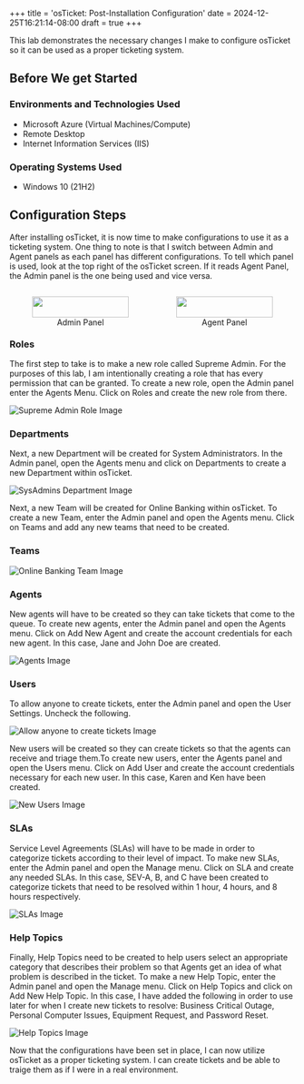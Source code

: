 +++
title = 'osTicket: Post-Installation Configuration'
date = 2024-12-25T16:21:14-08:00
draft = true
+++

This lab demonstrates the necessary changes I make to configure osTicket so it can be used as a proper ticketing system.

## Before We get Started

### Environments and Technologies Used

- Microsoft Azure (Virtual Machines/Compute)
- Remote Desktop
- Internet Information Services (IIS)

### Operating Systems Used

- Windows 10 (21H2)

## Configuration Steps

After installing osTicket, it is now time to make configurations to use it as a ticketing system. One thing to note is that I switch between Admin and Agent panels as each panel has different configurations. To tell which panel is used, look at the top right of the osTicket screen. If it reads Agent Panel, the Admin panel is the one being used and vice versa.

<div style="display: flex; justify-content: space-between; gap: 4px;">
  <figure style="width: 50%; text-align: center;">
    <img src="./imgs/01.png" style="width: 100%;" />
    <figcaption>Admin Panel</figcaption>
  </figure>
  <figure style="width: 50%; text-align: center;">
    <img src="./imgs/02.png" style="width: 100%;" />
    <figcaption>Agent Panel</figcaption>
  </figure>
</div>

### Roles

The first step to take is to make a new role called Supreme Admin. For the purposes of this lab, I am intentionally creating a role that has every permission that can be granted. To create a new role, open the Admin panel enter the Agents Menu. Click on Roles and create the new role from there.

![Supreme Admin Role Image](./imgs/03.png "Supreme Admin Role")

### Departments

Next, a new Department will be created for System Administrators. In the Admin panel, open the Agents menu and click on Departments to create a new Department within osTicket.

![SysAdmins Department Image](./imgs/04.png "SysAdmins Department")

Next, a new Team will be created for Online Banking within osTicket. To create a new Team, enter the Admin panel and open the Agents menu. Click on Teams and add any new teams that need to be created.

### Teams

![Online Banking Team Image](./imgs/05.png "Online Banking Team")

### Agents

New agents will have to be created so they can take tickets that come to the queue. To create new agents, enter the Admin panel and open the Agents menu. Click on Add New Agent and create the account credentials for each new agent. In this case, Jane and John Doe are created.

![Agents Image](./imgs/06.png "New Agents")

### Users

To allow anyone to create tickets, enter the Admin panel and open the User Settings. Uncheck the following.

![Allow anyone to create tickets Image](./imgs/07.png "Allow anyone to create tickets")

New users will be created so they can create tickets so that the agents can receive and triage them.To create new users, enter the Agents panel and open the Users menu. Click on Add User and create the account credentials necessary for each new user. In this case, Karen and Ken have been created.

![New Users Image](./imgs/08.png "New Users")

### SLAs

Service Level Agreements (SLAs) will have to be made in order to categorize tickets according to their level of impact. To make new SLAs, enter the Admin panel and open the Manage menu. Click on SLA and create any needed SLAs. In this case, SEV-A, B, and C have been created to categorize tickets that need to be resolved within 1 hour, 4 hours, and 8 hours respectively.

![SLAs Image](./imgs/09.png "SLAs")

### Help Topics

Finally, Help Topics need to be created to help users select an appropriate category that describes their problem so that Agents get an idea of what problem is described in the ticket. To make a new Help Topic, enter the Admin panel and open the Manage menu. Click on Help Topics and click on Add New Help Topic. In this case, I have added the following in order to use later for when I create new tickets to resolve: Business Critical Outage, Personal Computer Issues, Equipment Request, and Password Reset.

![Help Topics Image](./imgs/11.png "Help Topics")

Now that the configurations have been set in place, I can now utilize osTicket as a proper ticketing system. I can create tickets and be able to traige them as if I were in a real environment.

